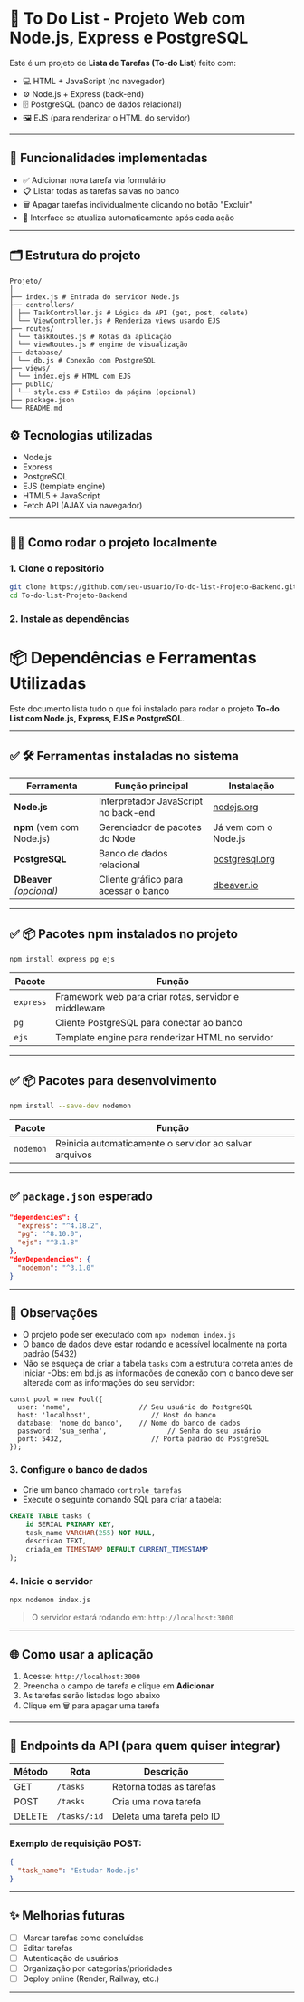 # 📝 To Do List - Projeto Web com Node.js, Express e PostgreSQL

Este é um projeto de **Lista de Tarefas (To-do List)** feito com:

- 💻 HTML + JavaScript (no navegador)
- ⚙️ Node.js + Express (back-end)
- 🗄️ PostgreSQL (banco de dados relacional)
- 🖼️ EJS (para renderizar o HTML do servidor)

---

## 📌 Funcionalidades implementadas

- ✅ Adicionar nova tarefa via formulário
- 📋 Listar todas as tarefas salvas no banco
- 🗑️ Apagar tarefas individualmente clicando no botão "Excluir"
- 🔄 Interface se atualiza automaticamente após cada ação

---


## 🗂 Estrutura do projeto

```
Projeto/
│
├── index.js # Entrada do servidor Node.js
├── controllers/
│ ├── TaskController.js # Lógica da API (get, post, delete)
│ └── ViewController.js # Renderiza views usando EJS
├── routes/
│ └── taskRoutes.js # Rotas da aplicação
│ └── viewRoutes.js # engine de visualização
├── database/
│ └── db.js # Conexão com PostgreSQL
├── views/
│ └── index.ejs # HTML com EJS
├── public/
│ └── style.css # Estilos da página (opcional)
├── package.json
└── README.md
```
## ⚙️ Tecnologias utilizadas

- Node.js
- Express
- PostgreSQL
- EJS (template engine)
- HTML5 + JavaScript
- Fetch API (AJAX via navegador)

---

## 🧑‍💻 Como rodar o projeto localmente

### 1. Clone o repositório

```bash
git clone https://github.com/seu-usuario/To-do-list-Projeto-Backend.git
cd To-do-list-Projeto-Backend
```

### 2. Instale as dependências

# 📦 Dependências e Ferramentas Utilizadas

Este documento lista tudo o que foi instalado para rodar o projeto **To-do List com Node.js, Express, EJS e PostgreSQL**.

---

## ✅ 🛠 Ferramentas instaladas no sistema

| Ferramenta         | Função principal                                 | Instalação                        |
|--------------------|--------------------------------------------------|-----------------------------------|
| **Node.js**        | Interpretador JavaScript no back-end             | [nodejs.org](https://nodejs.org) |
| **npm** (vem com Node.js) | Gerenciador de pacotes do Node            | Já vem com o Node.js             |
| **PostgreSQL**     | Banco de dados relacional                        | [postgresql.org](https://www.postgresql.org/download/) |
| **DBeaver** *(opcional)* | Cliente gráfico para acessar o banco       | [dbeaver.io](https://dbeaver.io) |

---

## ✅ 📦 Pacotes npm instalados no projeto

```bash
npm install express pg ejs
```

| Pacote             | Função                                                  |
|--------------------|----------------------------------------------------------|
| `express`          | Framework web para criar rotas, servidor e middleware    |
| `pg`               | Cliente PostgreSQL para conectar ao banco                |
| `ejs`              | Template engine para renderizar HTML no servidor         |

---

## ✅ 📦 Pacotes para desenvolvimento

```bash
npm install --save-dev nodemon
```

| Pacote             | Função                                                  |
|--------------------|----------------------------------------------------------|
| `nodemon`          | Reinicia automaticamente o servidor ao salvar arquivos   |

---

## ✅ `package.json` esperado

```json
"dependencies": {
  "express": "^4.18.2",
  "pg": "^8.10.0",
  "ejs": "^3.1.8"
},
"devDependencies": {
  "nodemon": "^3.1.0"
}
```

---

## 🧠 Observações

- O projeto pode ser executado com `npx nodemon index.js`
- O banco de dados deve estar rodando e acessível localmente na porta padrão (5432)
- Não se esqueça de criar a tabela `tasks` com a estrutura correta antes de iniciar
-Obs: em bd.js as informações de conexão com o banco deve ser alterada com as informações do seu servidor:
```
const pool = new Pool({
  user: 'nome',                 // Seu usuário do PostgreSQL
  host: 'localhost',               // Host do banco
  database: 'nome_do banco',    // Nome do banco de dados
  password: 'sua_senha',               // Senha do seu usuário
  port: 5432,                      // Porta padrão do PostgreSQL
});
```

### 3. Configure o banco de dados

- Crie um banco chamado `controle_tarefas`
- Execute o seguinte comando SQL para criar a tabela:

```sql
CREATE TABLE tasks (
    id SERIAL PRIMARY KEY,
    task_name VARCHAR(255) NOT NULL,
    descricao TEXT,
    criada_em TIMESTAMP DEFAULT CURRENT_TIMESTAMP
);
```

### 4. Inicie o servidor

```bash
npx nodemon index.js
```

> O servidor estará rodando em: `http://localhost:3000`

---

## 🌐 Como usar a aplicação

1. Acesse: `http://localhost:3000`
2. Preencha o campo de tarefa e clique em **Adicionar**
3. As tarefas serão listadas logo abaixo
4. Clique em 🗑️ para apagar uma tarefa

---

## 🔗 Endpoints da API (para quem quiser integrar)

| Método | Rota         | Descrição                     |
|--------|--------------|-------------------------------|
| GET    | `/tasks`     | Retorna todas as tarefas      |
| POST   | `/tasks`     | Cria uma nova tarefa          |
| DELETE | `/tasks/:id` | Deleta uma tarefa pelo ID     |

### Exemplo de requisição POST:

```json
{
  "task_name": "Estudar Node.js"
}
```

---

## ✨ Melhorias futuras

- [ ] Marcar tarefas como concluídas
- [ ] Editar tarefas
- [ ] Autenticação de usuários
- [ ] Organização por categorias/prioridades
- [ ] Deploy online (Render, Railway, etc.)

---